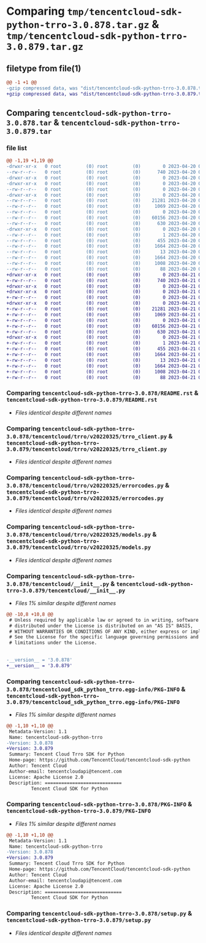 # Comparing `tmp/tencentcloud-sdk-python-trro-3.0.878.tar.gz` & `tmp/tencentcloud-sdk-python-trro-3.0.879.tar.gz`

## filetype from file(1)

```diff
@@ -1 +1 @@
-gzip compressed data, was "dist/tencentcloud-sdk-python-trro-3.0.878.tar", last modified: Thu Apr 20 00:54:42 2023, max compression
+gzip compressed data, was "dist/tencentcloud-sdk-python-trro-3.0.879.tar", last modified: Fri Apr 21 01:08:19 2023, max compression
```

## Comparing `tencentcloud-sdk-python-trro-3.0.878.tar` & `tencentcloud-sdk-python-trro-3.0.879.tar`

### file list

```diff
@@ -1,19 +1,19 @@
-drwxr-xr-x   0 root         (0) root         (0)        0 2023-04-20 00:54:42.000000 tencentcloud-sdk-python-trro-3.0.878/
--rw-r--r--   0 root         (0) root         (0)      740 2023-04-20 00:54:42.000000 tencentcloud-sdk-python-trro-3.0.878/README.rst
-drwxr-xr-x   0 root         (0) root         (0)        0 2023-04-20 00:54:42.000000 tencentcloud-sdk-python-trro-3.0.878/tencentcloud/
-drwxr-xr-x   0 root         (0) root         (0)        0 2023-04-20 00:54:42.000000 tencentcloud-sdk-python-trro-3.0.878/tencentcloud/trro/
--rw-r--r--   0 root         (0) root         (0)        0 2023-04-20 00:54:42.000000 tencentcloud-sdk-python-trro-3.0.878/tencentcloud/trro/__init__.py
-drwxr-xr-x   0 root         (0) root         (0)        0 2023-04-20 00:54:42.000000 tencentcloud-sdk-python-trro-3.0.878/tencentcloud/trro/v20220325/
--rw-r--r--   0 root         (0) root         (0)    21281 2023-04-20 00:54:42.000000 tencentcloud-sdk-python-trro-3.0.878/tencentcloud/trro/v20220325/trro_client.py
--rw-r--r--   0 root         (0) root         (0)     1069 2023-04-20 00:54:42.000000 tencentcloud-sdk-python-trro-3.0.878/tencentcloud/trro/v20220325/errorcodes.py
--rw-r--r--   0 root         (0) root         (0)        0 2023-04-20 00:54:42.000000 tencentcloud-sdk-python-trro-3.0.878/tencentcloud/trro/v20220325/__init__.py
--rw-r--r--   0 root         (0) root         (0)    60156 2023-04-20 00:54:42.000000 tencentcloud-sdk-python-trro-3.0.878/tencentcloud/trro/v20220325/models.py
--rw-r--r--   0 root         (0) root         (0)      630 2023-04-20 00:54:42.000000 tencentcloud-sdk-python-trro-3.0.878/tencentcloud/__init__.py
-drwxr-xr-x   0 root         (0) root         (0)        0 2023-04-20 00:54:42.000000 tencentcloud-sdk-python-trro-3.0.878/tencentcloud_sdk_python_trro.egg-info/
--rw-r--r--   0 root         (0) root         (0)        1 2023-04-20 00:54:42.000000 tencentcloud-sdk-python-trro-3.0.878/tencentcloud_sdk_python_trro.egg-info/dependency_links.txt
--rw-r--r--   0 root         (0) root         (0)      455 2023-04-20 00:54:42.000000 tencentcloud-sdk-python-trro-3.0.878/tencentcloud_sdk_python_trro.egg-info/SOURCES.txt
--rw-r--r--   0 root         (0) root         (0)     1664 2023-04-20 00:54:42.000000 tencentcloud-sdk-python-trro-3.0.878/tencentcloud_sdk_python_trro.egg-info/PKG-INFO
--rw-r--r--   0 root         (0) root         (0)       13 2023-04-20 00:54:42.000000 tencentcloud-sdk-python-trro-3.0.878/tencentcloud_sdk_python_trro.egg-info/top_level.txt
--rw-r--r--   0 root         (0) root         (0)     1664 2023-04-20 00:54:42.000000 tencentcloud-sdk-python-trro-3.0.878/PKG-INFO
--rw-r--r--   0 root         (0) root         (0)     1008 2023-04-20 00:54:42.000000 tencentcloud-sdk-python-trro-3.0.878/setup.py
--rw-r--r--   0 root         (0) root         (0)       88 2023-04-20 00:54:42.000000 tencentcloud-sdk-python-trro-3.0.878/setup.cfg
+drwxr-xr-x   0 root         (0) root         (0)        0 2023-04-21 01:08:19.000000 tencentcloud-sdk-python-trro-3.0.879/
+-rw-r--r--   0 root         (0) root         (0)      740 2023-04-21 01:08:19.000000 tencentcloud-sdk-python-trro-3.0.879/README.rst
+drwxr-xr-x   0 root         (0) root         (0)        0 2023-04-21 01:08:19.000000 tencentcloud-sdk-python-trro-3.0.879/tencentcloud/
+drwxr-xr-x   0 root         (0) root         (0)        0 2023-04-21 01:08:19.000000 tencentcloud-sdk-python-trro-3.0.879/tencentcloud/trro/
+-rw-r--r--   0 root         (0) root         (0)        0 2023-04-21 01:08:19.000000 tencentcloud-sdk-python-trro-3.0.879/tencentcloud/trro/__init__.py
+drwxr-xr-x   0 root         (0) root         (0)        0 2023-04-21 01:08:19.000000 tencentcloud-sdk-python-trro-3.0.879/tencentcloud/trro/v20220325/
+-rw-r--r--   0 root         (0) root         (0)    21281 2023-04-21 01:08:19.000000 tencentcloud-sdk-python-trro-3.0.879/tencentcloud/trro/v20220325/trro_client.py
+-rw-r--r--   0 root         (0) root         (0)     1069 2023-04-21 01:08:19.000000 tencentcloud-sdk-python-trro-3.0.879/tencentcloud/trro/v20220325/errorcodes.py
+-rw-r--r--   0 root         (0) root         (0)        0 2023-04-21 01:08:19.000000 tencentcloud-sdk-python-trro-3.0.879/tencentcloud/trro/v20220325/__init__.py
+-rw-r--r--   0 root         (0) root         (0)    60156 2023-04-21 01:08:19.000000 tencentcloud-sdk-python-trro-3.0.879/tencentcloud/trro/v20220325/models.py
+-rw-r--r--   0 root         (0) root         (0)      630 2023-04-21 01:08:19.000000 tencentcloud-sdk-python-trro-3.0.879/tencentcloud/__init__.py
+drwxr-xr-x   0 root         (0) root         (0)        0 2023-04-21 01:08:19.000000 tencentcloud-sdk-python-trro-3.0.879/tencentcloud_sdk_python_trro.egg-info/
+-rw-r--r--   0 root         (0) root         (0)        1 2023-04-21 01:08:19.000000 tencentcloud-sdk-python-trro-3.0.879/tencentcloud_sdk_python_trro.egg-info/dependency_links.txt
+-rw-r--r--   0 root         (0) root         (0)      455 2023-04-21 01:08:19.000000 tencentcloud-sdk-python-trro-3.0.879/tencentcloud_sdk_python_trro.egg-info/SOURCES.txt
+-rw-r--r--   0 root         (0) root         (0)     1664 2023-04-21 01:08:19.000000 tencentcloud-sdk-python-trro-3.0.879/tencentcloud_sdk_python_trro.egg-info/PKG-INFO
+-rw-r--r--   0 root         (0) root         (0)       13 2023-04-21 01:08:19.000000 tencentcloud-sdk-python-trro-3.0.879/tencentcloud_sdk_python_trro.egg-info/top_level.txt
+-rw-r--r--   0 root         (0) root         (0)     1664 2023-04-21 01:08:19.000000 tencentcloud-sdk-python-trro-3.0.879/PKG-INFO
+-rw-r--r--   0 root         (0) root         (0)     1008 2023-04-21 01:08:19.000000 tencentcloud-sdk-python-trro-3.0.879/setup.py
+-rw-r--r--   0 root         (0) root         (0)       88 2023-04-21 01:08:19.000000 tencentcloud-sdk-python-trro-3.0.879/setup.cfg
```

### Comparing `tencentcloud-sdk-python-trro-3.0.878/README.rst` & `tencentcloud-sdk-python-trro-3.0.879/README.rst`

 * *Files identical despite different names*

### Comparing `tencentcloud-sdk-python-trro-3.0.878/tencentcloud/trro/v20220325/trro_client.py` & `tencentcloud-sdk-python-trro-3.0.879/tencentcloud/trro/v20220325/trro_client.py`

 * *Files identical despite different names*

### Comparing `tencentcloud-sdk-python-trro-3.0.878/tencentcloud/trro/v20220325/errorcodes.py` & `tencentcloud-sdk-python-trro-3.0.879/tencentcloud/trro/v20220325/errorcodes.py`

 * *Files identical despite different names*

### Comparing `tencentcloud-sdk-python-trro-3.0.878/tencentcloud/trro/v20220325/models.py` & `tencentcloud-sdk-python-trro-3.0.879/tencentcloud/trro/v20220325/models.py`

 * *Files identical despite different names*

### Comparing `tencentcloud-sdk-python-trro-3.0.878/tencentcloud/__init__.py` & `tencentcloud-sdk-python-trro-3.0.879/tencentcloud/__init__.py`

 * *Files 1% similar despite different names*

```diff
@@ -10,8 +10,8 @@
 # Unless required by applicable law or agreed to in writing, software
 # distributed under the License is distributed on an "AS IS" BASIS,
 # WITHOUT WARRANTIES OR CONDITIONS OF ANY KIND, either express or implied.
 # See the License for the specific language governing permissions and
 # limitations under the License.
 
 
-__version__ = '3.0.878'
+__version__ = '3.0.879'
```

### Comparing `tencentcloud-sdk-python-trro-3.0.878/tencentcloud_sdk_python_trro.egg-info/PKG-INFO` & `tencentcloud-sdk-python-trro-3.0.879/tencentcloud_sdk_python_trro.egg-info/PKG-INFO`

 * *Files 1% similar despite different names*

```diff
@@ -1,10 +1,10 @@
 Metadata-Version: 1.1
 Name: tencentcloud-sdk-python-trro
-Version: 3.0.878
+Version: 3.0.879
 Summary: Tencent Cloud Trro SDK for Python
 Home-page: https://github.com/TencentCloud/tencentcloud-sdk-python
 Author: Tencent Cloud
 Author-email: tencentcloudapi@tencent.com
 License: Apache License 2.0
 Description: ============================
         Tencent Cloud SDK for Python
```

### Comparing `tencentcloud-sdk-python-trro-3.0.878/PKG-INFO` & `tencentcloud-sdk-python-trro-3.0.879/PKG-INFO`

 * *Files 1% similar despite different names*

```diff
@@ -1,10 +1,10 @@
 Metadata-Version: 1.1
 Name: tencentcloud-sdk-python-trro
-Version: 3.0.878
+Version: 3.0.879
 Summary: Tencent Cloud Trro SDK for Python
 Home-page: https://github.com/TencentCloud/tencentcloud-sdk-python
 Author: Tencent Cloud
 Author-email: tencentcloudapi@tencent.com
 License: Apache License 2.0
 Description: ============================
         Tencent Cloud SDK for Python
```

### Comparing `tencentcloud-sdk-python-trro-3.0.878/setup.py` & `tencentcloud-sdk-python-trro-3.0.879/setup.py`

 * *Files identical despite different names*

